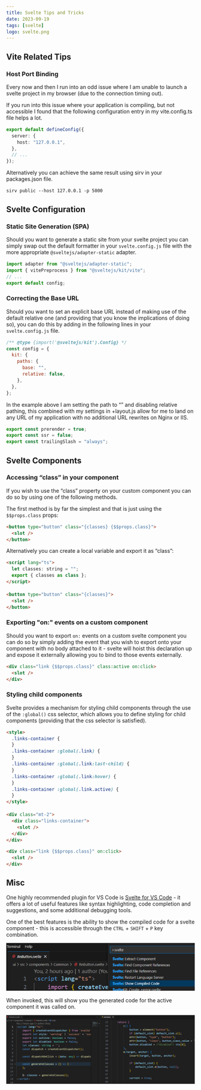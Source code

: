 ```yaml
---
title: Svelte Tips and Tricks
date: 2023-09-19
tags: [svelte]
logo: svelte.png
---
```


## Vite Related Tips

### Host Port Binding

Every now and then I run into an odd issue where I am unable to launch a svelte project in my browser (due to the connection timing out).

If you run into this issue where your application is compiling, but not accessible I found that the following configuration entry in my vite.config.ts file helps a lot.

```ts
export default defineConfig({
  server: {
    host: "127.0.0.1",
  },
  // ...
});
```

Alternatively you can achieve the same result using sirv in your packages.json file.

```text
sirv public --host 127.0.0.1 -p 5000
```

## Svelte Configuration

### Static Site Generation (SPA)

Should you want to generate a static site from your svelte project you can simply swap out the default formatter in your `svelte.config.js` file with the more appropriate `@sveltejs/adapter-static` adapter.

```ts
import adapter from "@sveltejs/adapter-static";
import { vitePreprocess } from "@sveltejs/kit/vite";
// ...
export default config;
```

### Correcting the Base URL

Should you want to set an explicit base URL instead of making use of the default relative one (and providing that you know the implications of doing so), you can do this by adding in the following lines in your `svelte.config.js` file.

```js
/** @type {import('@sveltejs/kit').Config} */
const config = {
  kit: {
    paths: {
      base: "",
      relative: false,
    },
  },
};
```

In the example above I am setting the path to “” and disabling relative pathing, this combined with my settings in +layout.js allow for me to land on any URL of my application with no additional URL rewrites on Nginx or IIS.

```js
export const prerender = true;
export const ssr = false;
export const trailingSlash = "always";
```

## Svelte Components

### Accessing “class” in your component

If you wish to use the “class” property on your custom component you can do so by using one of the following methods.

The first method is by far the simplest and that is just using the `$$props.class` props:

```html
<button type="button" class="{classes} {$$props.class}">
  <slot />
</button>
```

Alternatively you can create a local variable and export it as “class”:

```html
<script lang="ts">
  let classes: string = "";
  export { classes as class };
</script>

<button type="button" class="{classes}">
  <slot />
</button>
```

### Exporting "on:" events on a custom component

Should you want to export `on:` events on a custom svelte component you can do so by simply adding the event that you wish to export onto your component with no body attached to it - svelte will hoist this declaration up and expose it externally allowing you to bind to those events externally.

```html
<div class="link {$$props.class}" class:active on:click>
  <slot />
</div>
```

### Styling child components

Svelte provides a mechanism for styling child components through the use of the `:global()` css selector, which allows you to define styling for child components (providing that the css selector is satisfied).

```html
<style>
  .links-container {
  }
  .links-container :global(.link) {
  }
  .links-container :global(.link:last-child) {
  }
  .links-container :global(.link:hover) {
  }
  .links-container :global(.link.active) {
  }
</style>

<div class="mt-2">
  <div class="links-container">
    <slot />
  </div>
</div>
```

```html
<div class="link {$$props.class}" on:click>
  <slot />
</div>
```

## Misc

One highly recommended plugin for VS Code is [Svelte for VS Code](https://marketplace.visualstudio.com/items?itemName=svelte.svelte-vscode) - it offers a lot of useful features like syntax highlighting, code completion and suggestions, and some additional debugging tools.

One of the best features is the ability to show the compiled code for a svelte component - this is accessible through the `CTRL` + `SHIFT` + `P` key combination.

<img src="./001.png" alt="" />

When invoked, this will show you the generated code for the active component it was called on.

<img src="./002.png" alt="" />
